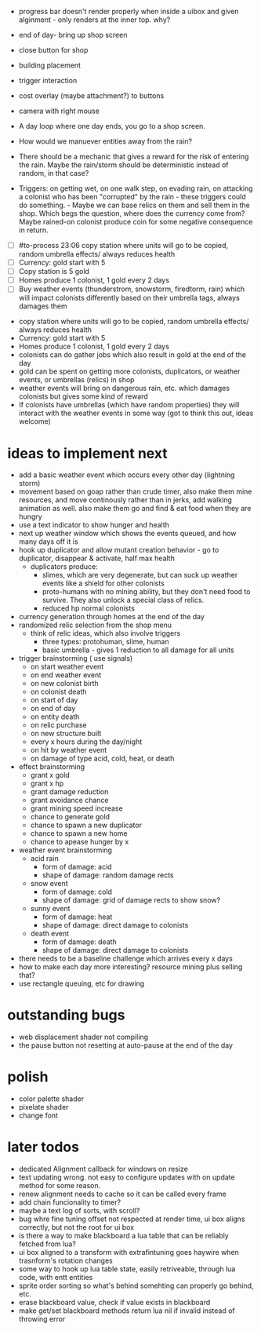 - progress bar doesn't render properly when inside a uibox and given alginment - only renders at the inner top. why?

- end of day- bring up shop screen
- close button for shop
- building placement
- trigger interaction 
- cost overlay (maybe attachment?) to buttons
- camera with right mouse


- A day loop where one day ends, you go to a shop screen.
- How would we manuever entities away from the rain?
- There should be a mechanic that gives a reward for the risk of entering the rain. Maybe the rain/storm should be deterministic instead of random, in that case?
- Triggers: on getting wet, on one walk step, on evading rain, on attacking a colonist who has been "corrupted" by the rain - these triggers could do something. - Maybe we can base relics on them and sell them in the shop. Which begs the question, where does the currency come from? Maybe rained-on colonist produce coin for some negative consequence in return.

- [ ] #to-process 23:06 copy station where units will go to be copied, random umbrella effects/ always reduces health
- [ ] Currency: gold start with 5
- [ ] Copy station is 5 gold
- [ ] Homes produce 1 colonist, 1 gold every 2 days
- [ ] Buy weather events (thunderstrom, snowstorm, firedtorm, rain) which will impact colonists differently based on their umbrella tags, always damages them

- copy station where units will go to be copied, random umbrella effects/ always reduces health
- Currency: gold start with 5
- Homes produce 1 colonist, 1 gold every 2 days
- colonists can do gather jobs which also result in gold at the end of the day
- gold can be spent on getting more colonists, duplicators, or weather events, or umbrellas (relics) in shop
- weather events will bring on dangerous rain, etc. which damages colonists but gives some kind of reward
- If colonists have umbrellas (which  have random properties) they will interact with the weather events in some way (got to think this out, ideas welcome)


# ideas to implement next
- add a basic weather event which occurs every other day (lightning storm)
- movement based on goap rather than crude timer, also make them mine resources, and move continously rather than in jerks, add walking animation as well. also make them go and find & eat food when they are hungry
- use a text indicator to show hunger and health
- next up weather window which shows the events queued, and how many days off it is
- hook up duplicator and allow mutant creation behavior - go to duplicator, disappear & activate, half max health
    - duplicators produce:
        - slimes, which are very degenerate, but can suck up weather events like a shield for other colonists
        - proto-humans with no mining ability, but they don't need food to survive. They also unlock a special class of relics.
        - reduced hp normal colonists
- currency generation through homes at the end of the day
- randomized relic selection from the shop menu
    - think of relic ideas, which also involve triggers
        - three types: protohuman, slime, human
        - basic umbrella - gives 1 reduction to all damage for all units
- trigger brainstorming ( use signals)
    - on start weather event
    - on end weather event
    - on new colonist birth
    - on colonist death
    - on start of day 
    - on end of day 
    - on entity death 
    - on relic purchase
    - on new structure built
    - every x hours during the day/night
    - on hit by weather event 
    - on damage of type acid, cold, heat, or death
- effect brainstorming 
    - grant x gold
    - grant x hp 
    - grant damage reduction
    - grant avoidance chance
    - grant mining speed increase
    - chance to generate gold
    - chance to spawn a new duplicator
    - chance to spawn a new home
    - chance to apease hunger by x
- weather event brainstorming 
    - acid rain 
        - form of damage: acid 
        - shape of damage: random damage rects 
    - snow event
        - form of damage: cold 
        - shape of damage: grid of damage rects to show snow?
    - sunny event
        - form of damage: heat 
        - shape of damage: direct damage to colonists
    - death event
        - form of damage: death 
        - shape of damage: direct damage to colonists 
- there needs to be a baseline challenge which arrives every x days
- how to make each day more interesting? resource mining plus selling that?
- use rectangle queuing, etc for drawing 

# outstanding bugs
- web displacement shader not compiling
- the pause button not resetting at auto-pause at the end of the day


# polish
- color palette shader
- pixelate shader
- change font


# later todos
- dedicated Alignment callback for windows on resize
- text updating wrong. not easy to configure updates with on update method for some reason.
- renew alignment needs to cache so it can be called every frame
- add chain funcionality to timer?
- maybe a text log of sorts, with scroll?
- bug whre fine tuning offset not respected at render time, ui box aligns correctly, but not the root for ui box 
- is there a way to make blackboard a lua table that can be reliably fetched from lua?
- ui box aligned to a transform with extrafintuning goes haywire when trasnform's rotation changes
- some way to hook up lua table state, easily retriveable, through lua code, with entt entities
- sprite order sorting so what's behind somehting can properly go behind, etc.
- erase blackboard value, check if value exists in blackboard
- make get/set blackboard methods return lua nil if invalid instead of throwing error

